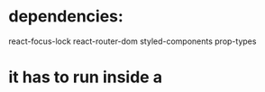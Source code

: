 
# dependencies:
  react-focus-lock
  react-router-dom
  styled-components
  prop-types


# it has to run inside a <Router>


